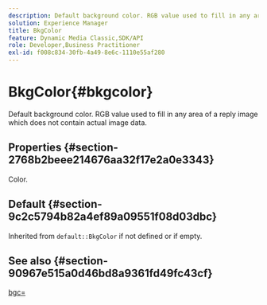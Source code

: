 ```yaml
---
description: Default background color. RGB value used to fill in any area of a reply image which does not contain actual image data.
solution: Experience Manager
title: BkgColor
feature: Dynamic Media Classic,SDK/API
role: Developer,Business Practitioner
exl-id: f008c834-30fb-4a49-8e6c-1110e55af280
---
```

# BkgColor{#bkgcolor}

Default background color. RGB value used to fill in any area of a reply image which does not contain actual image data.

## Properties {#section-2768b2beee214676aa32f17e2a0e3343}

Color.

## Default {#section-9c2c5794b82a4ef89a09551f08d03dbc}

Inherited from `default::BkgColor` if not defined or if empty.

## See also {#section-90967e515a0d46bd8a9361fd49fc43cf}

[bgc=](../../../../../is-api/http-ref/image-serving-api-ref/c-http-protocol-reference/c-command-reference/r-bgc.md#reference-53376175f617446fbe5c69120f834b88)
